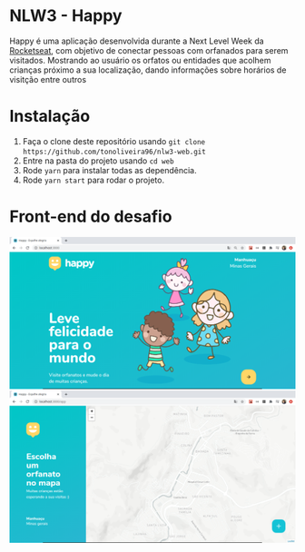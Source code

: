 <h1>NLW3 - Happy</h1>
<p>Happy é uma aplicação desenvolvida durante a Next Level Week da <a href="https://rocketseat.com.br/" target="_blank">Rocketseat</a>, com objetivo de conectar pessoas com orfanados para serem visitados.
Mostrando ao usuário os orfatos ou entidades que acolhem crianças próximo a sua localização, dando informações sobre horários de visitção entre outros</p>

# Instalação
1. Faça o clone deste repositório usando `git clone https://github.com/tonoliveira96/nlw3-web.git`
2. Entre na pasta do projeto usando `cd web`
3. Rode `yarn` para instalar todas as dependência.
4. Rode `yarn start` para rodar o projeto.

# Front-end do desafio
<div align="center">
  <img src="https://raw.githubusercontent.com/tonoliveira96/nlw3-web/master/assets/happy-landing.png"/>
  <img src="https://raw.githubusercontent.com/tonoliveira96/nlw3-web/master/assets/happy-dashboard.png"/>
</div>
